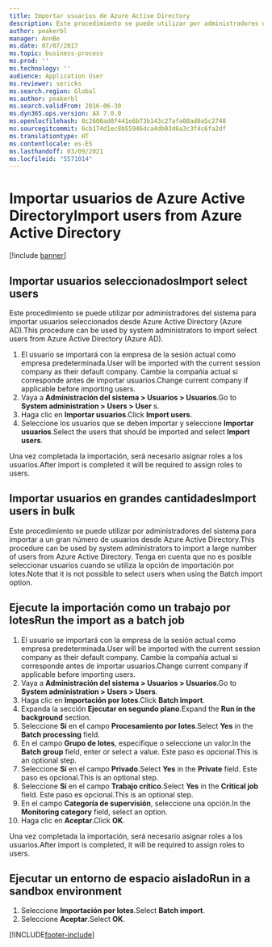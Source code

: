 ```yaml
---
title: Importar usuarios de Azure Active Directory
description: Este procedimiento se puede utilizar por administradores del sistema para importar manualmente usuarios seleccionados o para importar a un gran número de usuarios desde Azure Active Directory.
author: peakerbl
manager: AnnBe
ms.date: 07/07/2017
ms.topic: business-process
ms.prod: ''
ms.technology: ''
audience: Application User
ms.reviewer: sericks
ms.search.region: Global
ms.author: peakerbl
ms.search.validFrom: 2016-06-30
ms.dyn365.ops.version: AX 7.0.0
ms.openlocfilehash: 0c2600ad8f441e6b73b143c27afa08ad0a5c2748
ms.sourcegitcommit: 6cb174d1ec8b55946dca4db03d6a3c3f4c6fa2df
ms.translationtype: HT
ms.contentlocale: es-ES
ms.lasthandoff: 03/09/2021
ms.locfileid: "5571014"
---
```

# <a name="import-users-from-azure-active-directory"></a><span data-ttu-id="313d8-103">Importar usuarios de Azure Active Directory</span><span class="sxs-lookup"><span data-stu-id="313d8-103">Import users from Azure Active Directory</span></span>

[!include [banner](../../includes/banner.md)]

## <a name="import-select-users"></a><span data-ttu-id="313d8-104">Importar usuarios seleccionados</span><span class="sxs-lookup"><span data-stu-id="313d8-104">Import select users</span></span>

<span data-ttu-id="313d8-105">Este procedimiento se puede utilizar por administradores del sistema para importar usuarios seleccionados desde Azure Active Directory (Azure AD).</span><span class="sxs-lookup"><span data-stu-id="313d8-105">This procedure can be used by system administrators to import select users from Azure Active Directory (Azure AD).</span></span>

1. <span data-ttu-id="313d8-106">El usuario se importará con la empresa de la sesión actual como empresa predeterminada.</span><span class="sxs-lookup"><span data-stu-id="313d8-106">User will be imported with the current session company as their default company.</span></span> <span data-ttu-id="313d8-107">Cambie la compañía actual si corresponde antes de importar usuarios.</span><span class="sxs-lookup"><span data-stu-id="313d8-107">Change current company if applicable before importing users.</span></span>
2. <span data-ttu-id="313d8-108">Vaya a **Administración del sistema > Usuarios > Usuarios**.</span><span class="sxs-lookup"><span data-stu-id="313d8-108">Go to **System administration > Users > User** s.</span></span>
3. <span data-ttu-id="313d8-109">Haga clic en **Importar usuarios**.</span><span class="sxs-lookup"><span data-stu-id="313d8-109">Click **Import users**.</span></span>
4. <span data-ttu-id="313d8-110">Seleccione los usuarios que se deben importar y seleccione **Importar usuarios**.</span><span class="sxs-lookup"><span data-stu-id="313d8-110">Select the users that should be imported and select **Import users**.</span></span>

<span data-ttu-id="313d8-111">Una vez completada la importación, será necesario asignar roles a los usuarios.</span><span class="sxs-lookup"><span data-stu-id="313d8-111">After import is completed it will be required to assign roles to users.</span></span>

## <a name="import-users-in-bulk"></a><span data-ttu-id="313d8-112">Importar usuarios en grandes cantidades</span><span class="sxs-lookup"><span data-stu-id="313d8-112">Import users in bulk</span></span>

<span data-ttu-id="313d8-113">Este procedimiento se puede utilizar por administradores del sistema para importar a un gran número de usuarios desde Azure Active Directory.</span><span class="sxs-lookup"><span data-stu-id="313d8-113">This procedure can be used by system administrators to import a large number of users from Azure Active Directory.</span></span>
<span data-ttu-id="313d8-114">Tenga en cuenta que no es posible seleccionar usuarios cuando se utiliza la opción de importación por lotes.</span><span class="sxs-lookup"><span data-stu-id="313d8-114">Note that it is not possible to select users when using the Batch import option.</span></span>

## <a name="run-the-import-as-a-batch-job"></a><span data-ttu-id="313d8-115">Ejecute la importación como un trabajo por lotes</span><span class="sxs-lookup"><span data-stu-id="313d8-115">Run the import as a batch job</span></span>
1. <span data-ttu-id="313d8-116">El usuario se importará con la empresa de la sesión actual como empresa predeterminada.</span><span class="sxs-lookup"><span data-stu-id="313d8-116">User will be imported with the current session company as their default company.</span></span> <span data-ttu-id="313d8-117">Cambie la compañía actual si corresponde antes de importar usuarios.</span><span class="sxs-lookup"><span data-stu-id="313d8-117">Change current company if applicable before importing users.</span></span>
2. <span data-ttu-id="313d8-118">Vaya a **Administración del sistema > Usuarios > Usuarios**.</span><span class="sxs-lookup"><span data-stu-id="313d8-118">Go to **System administration > Users > Users**.</span></span>
3. <span data-ttu-id="313d8-119">Haga clic en **Importación por lotes**.</span><span class="sxs-lookup"><span data-stu-id="313d8-119">Click **Batch import**.</span></span>
4. <span data-ttu-id="313d8-120">Expanda la sección **Ejecutar en segundo plano**.</span><span class="sxs-lookup"><span data-stu-id="313d8-120">Expand the **Run in the background** section.</span></span>
4. <span data-ttu-id="313d8-121">Seleccione **Sí** en el campo **Procesamiento por lotes**.</span><span class="sxs-lookup"><span data-stu-id="313d8-121">Select **Yes** in the **Batch processing** field.</span></span>
6. <span data-ttu-id="313d8-122">En el campo **Grupo de lotes**, especifique o seleccione un valor.</span><span class="sxs-lookup"><span data-stu-id="313d8-122">In the **Batch group** field, enter or select a value.</span></span> <span data-ttu-id="313d8-123">Este paso es opcional.</span><span class="sxs-lookup"><span data-stu-id="313d8-123">This is an optional step.</span></span>  
7. <span data-ttu-id="313d8-124">Seleccione **Sí** en el campo **Privado**.</span><span class="sxs-lookup"><span data-stu-id="313d8-124">Select **Yes** in the **Private** field.</span></span> <span data-ttu-id="313d8-125">Este paso es opcional.</span><span class="sxs-lookup"><span data-stu-id="313d8-125">This is an optional step.</span></span>  
8. <span data-ttu-id="313d8-126">Seleccione **Sí** en el campo **Trabajo crítico**.</span><span class="sxs-lookup"><span data-stu-id="313d8-126">Select **Yes** in the **Critical job** field.</span></span> <span data-ttu-id="313d8-127">Este paso es opcional.</span><span class="sxs-lookup"><span data-stu-id="313d8-127">This is an optional step.</span></span>  
9. <span data-ttu-id="313d8-128">En el campo **Categoría de supervisión**, seleccione una opción.</span><span class="sxs-lookup"><span data-stu-id="313d8-128">In the **Monitoring category** field, select an option.</span></span>
10. <span data-ttu-id="313d8-129">Haga clic en **Aceptar**.</span><span class="sxs-lookup"><span data-stu-id="313d8-129">Click **OK**.</span></span>

<span data-ttu-id="313d8-130">Una vez completada la importación, será necesario asignar roles a los usuarios.</span><span class="sxs-lookup"><span data-stu-id="313d8-130">After import is completed, it will be required to assign roles to users.</span></span>

## <a name="run-in-a-sandbox-environment"></a><span data-ttu-id="313d8-131">Ejecutar un entorno de espacio aislado</span><span class="sxs-lookup"><span data-stu-id="313d8-131">Run in a sandbox environment</span></span>
1. <span data-ttu-id="313d8-132">Seleccione **Importación por lotes**.</span><span class="sxs-lookup"><span data-stu-id="313d8-132">Select **Batch import**.</span></span>
2. <span data-ttu-id="313d8-133">Seleccione **Aceptar**.</span><span class="sxs-lookup"><span data-stu-id="313d8-133">Select **OK**.</span></span>


[!INCLUDE[footer-include](../../../../includes/footer-banner.md)]